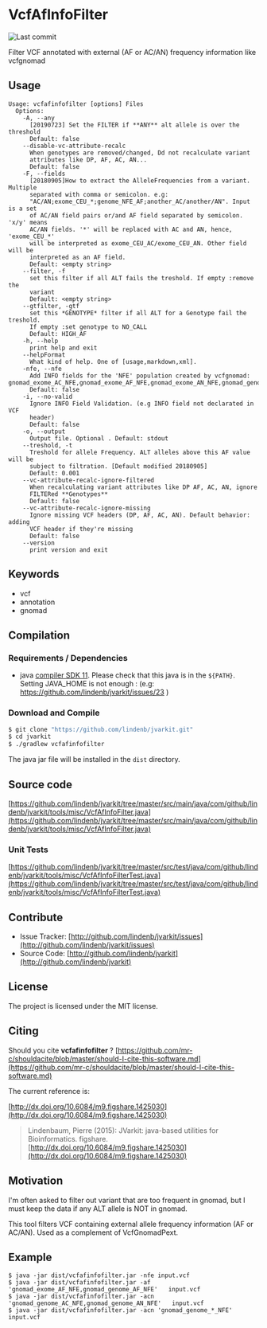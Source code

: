 # VcfAfInfoFilter

![Last commit](https://img.shields.io/github/last-commit/lindenb/jvarkit.png)

Filter VCF annotated with external (AF or AC/AN) frequency information like vcfgnomad


## Usage

```
Usage: vcfafinfofilter [options] Files
  Options:
    -A, --any
      [20190723] Set the FILTER if **ANY** alt allele is over the threshold
      Default: false
    --disable-vc-attribute-recalc
      When genotypes are removed/changed, Dd not recalculate variant 
      attributes like DP, AF, AC, AN...
      Default: false
    -F, --fields
      [20180905]How to extract the AlleleFrequencies from a variant. Multiple 
      separated with comma or semicolon. e.g: 
      "AC/AN;exome_CEU_*;genome_NFE_AF;another_AC/another/AN". Input is a set 
      of AC/AN field pairs or/and AF field separated by semicolon. 'x/y' means 
      AC/AN fields. '*' will be replaced with AC and AN, hence, 'exome_CEU_*' 
      will be interpreted as exome_CEU_AC/exome_CEU_AN. Other field will be 
      interpreted as an AF field.
      Default: <empty string>
    --filter, -f
      set this filter if all ALT fails the treshold. If empty :remove the 
      variant 
      Default: <empty string>
    --gtfilter, -gtf
      set this *GENOTYPE* filter if all ALT for a Genotype fail the treshold. 
      If empty :set genotype to NO_CALL
      Default: HIGH_AF
    -h, --help
      print help and exit
    --helpFormat
      What kind of help. One of [usage,markdown,xml].
    -nfe, --nfe
      Add INFO fields for the 'NFE' population created by vcfgnomad: gnomad_exome_AC_NFE,gnomad_exome_AF_NFE,gnomad_exome_AN_NFE,gnomad_genome_AC_NFE,gnomad_genome_AF_NFE,gnomad_genome_AN_NF
      Default: false
    -i, --no-valid
      Ignore INFO Field Validation. (e.g INFO field not declarated in VCF 
      header) 
      Default: false
    -o, --output
      Output file. Optional . Default: stdout
    --treshold, -t
      Treshold for allele Frequency. ALT alleles above this AF value will be 
      subject to filtration. [Default modified 20180905]
      Default: 0.001
    --vc-attribute-recalc-ignore-filtered
      When recalculating variant attributes like DP AF, AC, AN, ignore 
      FILTERed **Genotypes**
      Default: false
    --vc-attribute-recalc-ignore-missing
      Ignore missing VCF headers (DP, AF, AC, AN). Default behavior: adding 
      VCF header if they're missing
      Default: false
    --version
      print version and exit

```


## Keywords

 * vcf
 * annotation
 * gnomad


## Compilation

### Requirements / Dependencies

* java [compiler SDK 11](https://jdk.java.net/11/). Please check that this java is in the `${PATH}`. Setting JAVA_HOME is not enough : (e.g: https://github.com/lindenb/jvarkit/issues/23 )


### Download and Compile

```bash
$ git clone "https://github.com/lindenb/jvarkit.git"
$ cd jvarkit
$ ./gradlew vcfafinfofilter
```

The java jar file will be installed in the `dist` directory.

## Source code 

[https://github.com/lindenb/jvarkit/tree/master/src/main/java/com/github/lindenb/jvarkit/tools/misc/VcfAfInfoFilter.java](https://github.com/lindenb/jvarkit/tree/master/src/main/java/com/github/lindenb/jvarkit/tools/misc/VcfAfInfoFilter.java)

### Unit Tests

[https://github.com/lindenb/jvarkit/tree/master/src/test/java/com/github/lindenb/jvarkit/tools/misc/VcfAfInfoFilterTest.java](https://github.com/lindenb/jvarkit/tree/master/src/test/java/com/github/lindenb/jvarkit/tools/misc/VcfAfInfoFilterTest.java)


## Contribute

- Issue Tracker: [http://github.com/lindenb/jvarkit/issues](http://github.com/lindenb/jvarkit/issues)
- Source Code: [http://github.com/lindenb/jvarkit](http://github.com/lindenb/jvarkit)

## License

The project is licensed under the MIT license.

## Citing

Should you cite **vcfafinfofilter** ? [https://github.com/mr-c/shouldacite/blob/master/should-I-cite-this-software.md](https://github.com/mr-c/shouldacite/blob/master/should-I-cite-this-software.md)

The current reference is:

[http://dx.doi.org/10.6084/m9.figshare.1425030](http://dx.doi.org/10.6084/m9.figshare.1425030)

> Lindenbaum, Pierre (2015): JVarkit: java-based utilities for Bioinformatics. figshare.
> [http://dx.doi.org/10.6084/m9.figshare.1425030](http://dx.doi.org/10.6084/m9.figshare.1425030)


## Motivation

I'm often asked to filter out variant that are too frequent in gnomad, but I must keep the data if any ALT allele is NOT in gnomad.

This tool filters VCF containing external allele frequency information (AF or AC/AN). Used as a  complement of VcfGnomadPext.

## Example

```
$ java -jar dist/vcfafinfofilter.jar -nfe input.vcf
$ java -jar dist/vcfafinfofilter.jar -af 'gnomad_exome_AF_NFE,gnomad_genome_AF_NFE'   input.vcf
$ java -jar dist/vcfafinfofilter.jar -acn 'gnomad_genome_AC_NFE,gnomad_genome_AN_NFE'   input.vcf
$ java -jar dist/vcfafinfofilter.jar -acn 'gnomad_genome_*_NFE'   input.vcf

```



